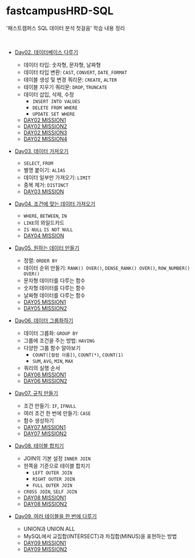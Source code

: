 # fastcampusHRD-SQL

'패스트캠퍼스 SQL 데이터 분석 첫걸음' 학습 내용 정리

<br/>

- [Day02. 데이터베이스 다루기](https://github.com/MrKeeplearning/fastcampusHRD-SQL/blob/main/src/day02/sql_day02.md)
  - 데이터 타입: 숫자형, 문자형, 날짜형
  - 데이터 타입 변환: `CAST`, `CONVERT`, `DATE_FORMAT`
  - 테이블 생성 및 변경 쿼리문: `CREATE`, `ALTER`
  - 테이블 지우기 쿼리문: `DROP`, `TRUNCATE`
  - 데이터 삽입, 삭제, 수정
    - `INSERT INTO VALUES`
    - `DELETE FROM WHERE`
    - `UPDATE SET WHERE`
  - [DAY02 MISSION1](https://github.com/MrKeeplearning/fastcampusHRD-SQL/blob/main/src/day02/mission1.sql)
  - [DAY02 MISSION2](https://github.com/MrKeeplearning/fastcampusHRD-SQL/blob/main/src/day02/mission2.sql)
  - [DAY02 MISSION3](https://github.com/MrKeeplearning/fastcampusHRD-SQL/blob/main/src/day02/mission3.sql)
  - [DAY02 MISSION4](https://github.com/MrKeeplearning/fastcampusHRD-SQL/blob/main/src/day02/mission4.sql)

- [Day03. 데이터 가져오기](https://github.com/MrKeeplearning/fastcampusHRD-SQL/blob/main/src/day03/sql_day03.md)
  - `SELECT`, `FROM`
  - 별명 붙이기: `ALIAS`
  - 데이터 일부만 가져오기: `LIMIT`
  - 중복 제거: `DISTINCT`
  - [DAY03 MISSION](https://github.com/MrKeeplearning/fastcampusHRD-SQL/blob/main/src/day03/day03_mission.sql)

- [Day04. 조건에 맞는 데이터 가져오기](https://github.com/MrKeeplearning/fastcampusHRD-SQL/blob/main/src/day04/sql_day04.md)
  - `WHERE`, `BETWEEN`, `IN`
  - `LIKE`의 와일드카드
  - `IS NULL` `IS NOT NULL`
  - [DAY04 MISSION](https://github.com/MrKeeplearning/fastcampusHRD-SQL/blob/main/src/day04/day04_mission.sql)

- [Day05. 원하는 데이터 만들기](https://github.com/MrKeeplearning/fastcampusHRD-SQL/blob/main/src/day05/sql_day05.md)
  - 정렬: `ORDER BY`
  - 데이터 순위 만들기: `RANK() OVER()`, `DENSE_RANK() OVER()`, `ROW_NUMBER() OVER()`
  - 문자형 데이터를 다루는 함수
  - 숫자형 데이터를 다루는 함수
  - 날짜형 데이터를 다루는 함수
  - [DAY05 MISSION1](https://github.com/MrKeeplearning/fastcampusHRD-SQL/blob/main/src/day05/day05_mission1.sql)
  - [DAY05 MISSION2](https://github.com/MrKeeplearning/fastcampusHRD-SQL/blob/main/src/day05/day05_mission2.sql)

- [Day06. 데이터 그룹화하기](https://github.com/MrKeeplearning/fastcampusHRD-SQL/blob/main/src/day06/sql_day06.md)
  - 데이터 그룹화: `GROUP BY`
  - 그룹에 조건을 주는 방법: `HAVING`
  - 다양한 그룹 함수 알아보기
    - `COUNT([컬럼 이름])`, `COUNT(*)`, `COUNT(1)`
    - `SUM`, `AVG`, `MIN`, `MAX`
  - 쿼리의 실행 순서
  - [DAY06 MISSION1](https://github.com/MrKeeplearning/fastcampusHRD-SQL/blob/main/src/day06/day06_mission1.sql)
  - [DAY06 MISSION2](https://github.com/MrKeeplearning/fastcampusHRD-SQL/blob/main/src/day06/day06_mission2.sql)

- [Day07. 규칙 만들기](https://github.com/MrKeeplearning/fastcampusHRD-SQL/blob/main/src/day07/sql_day07.md)
  - 조건 만들기: `IF`, `IFNULL`
  - 여러 조건 한 번에 만들기: `CASE`
  - 함수 생성하기
  - [DAY07 MISSION1](https://github.com/MrKeeplearning/fastcampusHRD-SQL/blob/main/src/day07/day07_mission1.sql)
  - [DAY07 MISSION2](https://github.com/MrKeeplearning/fastcampusHRD-SQL/blob/main/src/day07/day07_mission2.sql)

- [Day08. 테이블 합치기](https://github.com/MrKeeplearning/fastcampusHRD-SQL/blob/main/src/day08/sql_day08.md)
  - JOIN의 기본 설정 `INNER JOIN`
  - 한쪽을 기준으로 테이블 합치기
    - `LEFT OUTER JOIN`
    - `RIGHT OUTER JOIN`
    - `FULL OUTER JOIN`
  - `CROSS JOIN`, `SELF JOIN`
  - [DAY08 MISSION1](https://github.com/MrKeeplearning/fastcampusHRD-SQL/blob/main/src/day08/day08_mission1.sql)
  - [DAY08 MISSION2](https://github.com/MrKeeplearning/fastcampusHRD-SQL/blob/main/src/day08/day08_mission2.sql)

- [Day09. 여러 테이블을 한 번에 다루기](https://github.com/MrKeeplearning/fastcampusHRD-SQL/blob/main/src/day09/sql_day09.md)
  - UNION과 UNION ALL
  - MySQL에서 교집합(INTERSECT)과 차집합(MINUS)을 표현하는 방법
  - [DAY09 MISSION1](https://github.com/MrKeeplearning/fastcampusHRD-SQL/blob/main/src/day09/day09_mission1.sql)
  - [DAY09 MISSION2](https://github.com/MrKeeplearning/fastcampusHRD-SQL/blob/main/src/day09/day09_mission2.sql)
